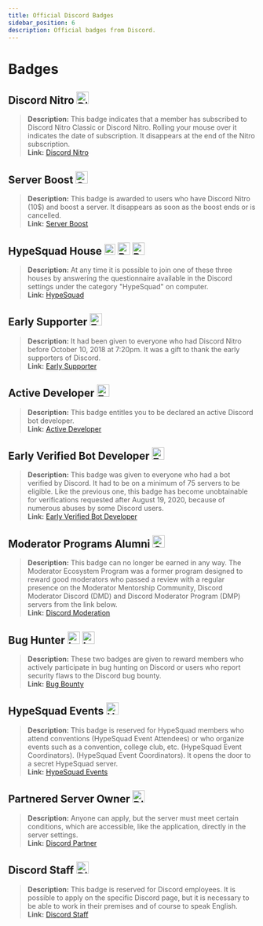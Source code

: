 ```yaml
---
title: Official Discord Badges
sidebar_position: 6
description: Official badges from Discord.
---
```


# Badges

## Discord Nitro <img src="/img/nitro.png" alt="DiscordNitro" width="25" />

> **Description:** This badge indicates that a member has subscribed to Discord Nitro Classic or Discord Nitro. Rolling your mouse over it indicates the date of subscription. It disappears at the end of the Nitro subscription. <br/> 
> **Link:** [Discord Nitro](https://discord.com/nitro) <br/>

## Server Boost <img src="/img/boost.png" alt="ServerBoost" width="25" />

> **Description:** This badge is awarded to users who have Discord Nitro (10$) and boost a server. It disappears as soon as the boost ends or is cancelled. <br/> 
> **Link:** [Server Boost](https://i.discord.fr/jZ6.png) <br/>

## HypeSquad House <img src="/img/bravery.png" alt="Bravery" width="22" /> <img src="/img/balance.png" alt="Balance" width="25" /> <img src="/img/brillance.png" alt="Brillance" width="25" />

> **Description:** At any time it is possible to join one of these three houses by answering the questionnaire available in the Discord settings under the category "HypeSquad" on computer. <br/> 
> **Link:** [HypeSquad](https://support.discord.com/hc/en-us/articles/360007553672-HypeSquad-House-Breakdown) <br/>

## Early Supporter <img src="/img/earlysupporter.png" alt="EarlySupporter" width="25" />

> **Description:** It had been given to everyone who had Discord Nitro before October 10, 2018 at 7:20pm. It was a gift to thank the early supporters of Discord. <br/> 
> **Link:** [Early Supporter](https://support.discord.com/hc/en-us/articles/360017949691-Grandfathered-Nitro-Classic-FAQ) <br/>

## Active Developer <img src="/img/ad.png" alt="EarlySupporter" width="25" />

> **Description:** This badge entitles you to be declared an active Discord bot developer. <br/> 
> **Link:** [Active Developer](https://discord.com/developers/active-developer) <br/>

## Early Verified Bot Developer <img src="/img/earlydev.png" alt="EarlyDev" width="25" />

> **Description:** This badge was given to everyone who had a bot verified by Discord. It had to be on a minimum of 75 servers to be eligible. Like the previous one, this badge has become unobtainable for verifications requested after August 19, 2020, because of numerous abuses by some Discord users. <br/> 
> **Link:** [Early Verified Bot Developer](https://support.discord.com/hc/en-us/community/posts/360049352973-Bot-Developer-Badge-New-Restrictions-TURNAROUND) <br/>

## Moderator Programs Alumni <img src="/img/mpa.png" alt="CertifiedDiscordModerator" width="25" />

> **Description:** This badge can no longer be earned in any way. The Moderator Ecosystem Program was a former program designed to reward good moderators who passed a review with a regular presence on the Moderator Mentorship Community, Discord Moderator Discord (DMD) and Discord Moderator Program (DMP) servers from the link below. <br/> 
> **Link:** [Discord Moderation](https://discord.com/moderation) <br/>

## Bug Hunter <img src="/img/lvl1.png" alt="Lvl1" width="25" /> <img src="/img/lvl2.png" alt="Lvl2" width="25" />

> **Description:** These two badges are given to reward members who actively participate in bug hunting on Discord or users who report security flaws to the Discord bug bounty. <br/> 
> **Link:** [Bug Bounty](https://discord.com/security) <br/>

## HypeSquad Events <img src="/img/hse.png" alt="HypeSquadEvents" width="25" />

> **Description:** This badge is reserved for HypeSquad members who attend conventions (HypeSquad Event Attendees) or who organize events such as a convention, college club, etc. (HypeSquad Event Coordinators). (HypeSquad Event Coordinators). It opens the door to a secret HypeSquad server. <br/> 
> **Link:** [HypeSquad Events](https://discord.com/hypesquad) <br/>

## Partnered Server Owner <img src="/img/partner.png" alt="Discord Partner" width="25" />

> **Description:** Anyone can apply, but the server must meet certain conditions, which are accessible, like the application, directly in the server settings. <br/> 
> **Link:** [Discord Partner](https://discord.com/partners) <br/>

## Discord Staff <img src="/img/staff.png" alt="Discord Staff" width="25" />

> **Description:** This badge is reserved for Discord employees. It is possible to apply on the specific Discord page, but it is necessary to be able to work in their premises and of course to speak English. <br/> 
> **Link:** [Discord Staff](https://discord.com/careers) <br/>
